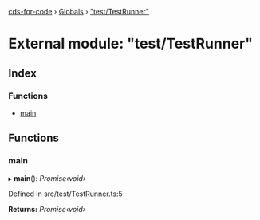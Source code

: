 [cds-for-code](../README.md) › [Globals](../globals.md) › ["test/TestRunner"](_test_testrunner_.md)

# External module: "test/TestRunner"

## Index

### Functions

* [main](_test_testrunner_.md#main)

## Functions

###  main

▸ **main**(): *Promise‹void›*

Defined in src/test/TestRunner.ts:5

**Returns:** *Promise‹void›*
